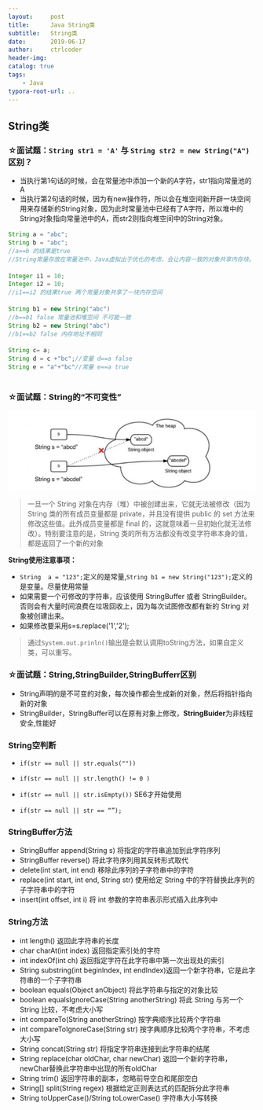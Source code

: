 ```yaml
---
layout:     post
title:      Java String类
subtitle:   String类 
date:       2019-06-17
author:     ctrlcoder
header-img: 
catalog: true
tags:
    - Java
typora-root-url: ..
---
```


## String类

### ☆面试题：`String str1 = 'A'` 与 `String str2 = new String("A")`区别？

- 当执行第1句话的时候，会在常量池中添加一个新的A字符，str1指向常量池的A
- 当执行第2句话的时候，因为有new操作符，所以会在堆空间新开辟一块空间用来存储新的String对象，因为此时常量池中已经有了A字符，所以堆中的String对象指向常量池中的A，而str2则指向堆空间中的String对象。

```java
String a = "abc";
String b = "abc";
//a==b 的结果是true
//String常量存放在常量池中，Java虚拟出于优化的考虑，会让内容一致的对象共享内存块。

Integer i1 = 10;
Integer i2 = 10;
//i1==i2 的结果true 两个常量对象共享了一块内存空间

String b1 = new String("abc")
//b==b1 false 常量池和堆空间 不可能一致
String b2 = new String("abc")    
//b1==b2 false 内存地址不相同
    
String c= a;
String d = c +"bc";//变量 d==a false
String e = "a"+"bc"//常量 e==a true
    
```

### ☆面试题：String的“不可变性”

![preview](/img/assets_2019/46c03ae5abf6111879423f38375207cc_hd.jpg)

> 一旦一个 String 对象在内存（堆）中被创建出来，它就无法被修改（因为 String 类的所有成员变量都是 private，并且没有提供 public 的 set 方法来修改这些值。此外成员变量都是 final 的，这就意味着一旦初始化就无法修改）。特别要注意的是，String 类的所有方法都没有改变字符串本身的值，都是返回了一个新的对象
>
> 

**String使用注意事项：**

- `String  a = "123";`定义的是常量,`String b1 = new String("123");`定义的是变量。尽量使用常量
- 如果需要一个可修改的字符串，应该使用 StringBuffer 或者 StringBuilder。否则会有大量时间浪费在垃圾回收上，因为每次试图修改都有新的 String 对象被创建出来。
- 如果修改要采用s=s.replace('1','2');



> 通过`System.out.prinln()`输出是会默认调用toString方法，如果自定义类，可以重写。





### ☆面试题：String,StringBuilder,StringBufferr区别
- String声明的是不可变的对象，每次操作都会生成新的对象，然后将指针指向新的对象
- StringBuilder，StringBuffer可以在原有对象上修改，**StringBuider**为非线程安全,性能好




### String空判断

- `if(str == null || str.equals(""))`

- `if(str == null || str.length() != 0 )`

- `if(str == null || str.isEmpty())` SE6才开始使用

- `if(str == null || str == “”);`

  

### StringBuffer方法
- StringBuffer append(String s) 将指定的字符串追加到此字符序列
- StringBuffer reverse() 将此字符序列用其反转形式取代
- delete(int start, int end) 移除此序列的子字符串中的字符
- replace(int start, int end, String str) 使用给定 String 中的字符替换此序列的子字符串中的字符
- insert(int offset, int i) 将 int 参数的字符串表示形式插入此序列中

### String方法
- int length() 返回此字符串的长度
- char charAt(int index) 返回指定索引处的字符
- int indexOf(int ch) 返回指定字符在此字符串中第一次出现处的索引
- String substring(int beginIndex, int endIndex)返回一个新字符串，它是此字符串的一个子字符串
- boolean equals(Object anObject) 将此字符串与指定的对象比较
- boolean equalsIgnoreCase(String anotherString) 将此 String 与另一个 String 比较，不考虑大小写
- int compareTo(String anotherString) 按字典顺序比较两个字符串
- int compareToIgnoreCase(String str) 按字典顺序比较两个字符串，不考虑大小写
- String concat(String str) 将指定字符串连接到此字符串的结尾
- String replace(char oldChar, char newChar) 返回一个新的字符串，newChar替换此字符串中出现的所有oldChar
- String trim() 返回字符串的副本，忽略前导空白和尾部空白
- String[] split(String regex) 根据给定正则表达式的匹配拆分此字符串
- String toUpperCase()/String toLowerCase() 字符串大小写转换

